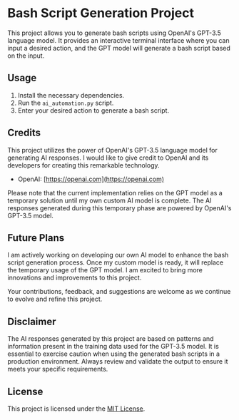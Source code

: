 # Bash Script Generation Project

This project allows you to generate bash scripts using OpenAI's GPT-3.5 language model. It provides an interactive terminal interface where you can input a desired action, and the GPT model will generate a bash script based on the input.

## Usage

1. Install the necessary dependencies.
2. Run the `ai_automation.py` script.
3. Enter your desired action to generate a bash script.

## Credits

This project utilizes the power of OpenAI's GPT-3.5 language model for generating AI responses. I would like to give credit to OpenAI and its developers for creating this remarkable technology.

- OpenAI: [https://openai.com](https://openai.com)

Please note that the current implementation relies on the GPT model as a temporary solution until my own custom AI model is complete. The AI responses generated during this temporary phase are powered by OpenAI's GPT-3.5 model.

## Future Plans

I am actively working on developing our own AI model to enhance the bash script generation process. Once my custom model is ready, it will replace the temporary usage of the GPT model. I am excited to bring more innovations and improvements to this project.

Your contributions, feedback, and suggestions are welcome as we continue to evolve and refine this project.

## Disclaimer

The AI responses generated by this project are based on patterns and information present in the training data used for the GPT-3.5 model. It is essential to exercise caution when using the generated bash scripts in a production environment. 
Always review and validate the output to ensure it meets your specific requirements.

## License

This project is licensed under the [MIT License](LICENSE).
